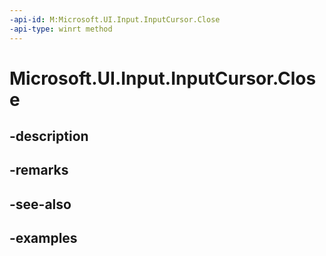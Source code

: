 ```yaml
---
-api-id: M:Microsoft.UI.Input.InputCursor.Close
-api-type: winrt method
---
```


# Microsoft.UI.Input.InputCursor.Close

<!--
// This member is not implemented in C#
-->


## -description

## -remarks

## -see-also

## -examples


